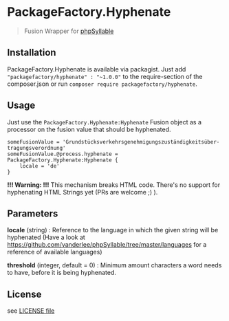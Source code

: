 # PackageFactory.Hyphenate

> Fusion Wrapper for [phpSyllable](https://github.com/vanderlee/phpSyllable)

## Installation

PackageFactory.Hyphenate is available via packagist. Just add `"packagefactory/hyphenate" : "~1.0.0"`
to the require-section of the composer.json or run `composer require packagefactory/hyphenate`.

## Usage

Just use the `PackageFactory.Hyphenate:Hyphenate` Fusion object as a processor on the fusion value that should be hyphenated.

```
someFusionValue = 'Grund­stücks­ver­kehrs­ge­neh­mi­gungs­zu­stän­dig­keits­über­tra­gungs­ver­ord­nung'
someFusionValue.@process.hyphenate = PackageFactory.Hyphenate:Hyphenate {
	locale = 'de'
}
```

**!!! Warning: !!!** This mechanism breaks HTML code. There's no support for hyphenating HTML Strings yet (PRs are welcome ;) ).

## Parameters

**locale** (string) : Reference to the language in which the given string will be hyphenated (Have a look at https://github.com/vanderlee/phpSyllable/tree/master/languages for a reference of available languages)

**threshold** (integer, default = 0) : Minimum amount characters a word needs to have, before it is being hyphenated.

## License

see [LICENSE file](LICENSE)
